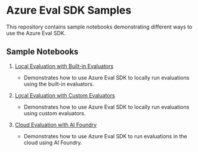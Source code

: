# Azure Eval SDK Samples

This repository contains sample notebooks demonstrating different ways to use the Azure Eval SDK.

## Sample Notebooks

1. [Local Evaluation with Built-in Evaluators](sample1.ipynb)
   - Demonstrates how to use Azure Eval SDK to locally run evaluations using the built-in evaluators.

2. [Local Evaluation with Custom Evaluators](sample2.ipynb)
   - Demonstrates how to use Azure Eval SDK to locally run evaluations using custom evaluators.

3. [Cloud Evaluation with AI Foundry](sample3.ipynb)
   - Demonstrates how to use Azure Eval SDK to run evaluations in the cloud using AI Foundry.